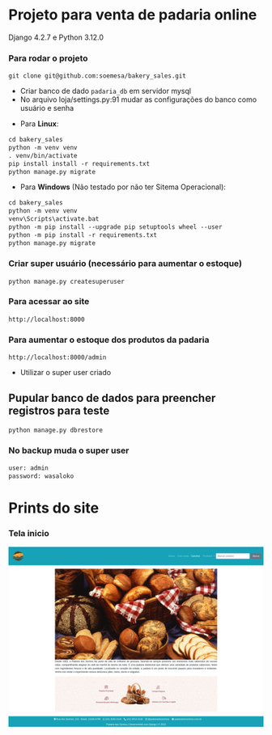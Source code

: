 # Projeto para venta de padaria online 
Django 4.2.7 e Python 3.12.0

### Para rodar o projeto

```
git clone git@github.com:soemesa/bakery_sales.git
```
* Criar banco de dado `padaria_db` em servidor mysql
* No arquivo loja/settings.py:91 mudar as configurações do banco como usuário e senha

- Para **Linux**:

```
cd bakery_sales
python -m venv venv
. venv/bin/activate
pip install install -r requirements.txt
python manage.py migrate
```

- Para **Windows** (Não testado por não ter Sitema Operacional):

```
cd bakery_sales
python -m venv venv
venv\Scripts\activate.bat
python -m pip install --upgrade pip setuptools wheel --user
python -m pip install -r requirements.txt
python manage.py migrate
```

### Criar super usuário (necessário para aumentar o estoque)
```
python manage.py createsuperuser
```

### Para acessar ao site 
```
http://localhost:8000
```

### Para aumentar o estoque dos produtos da padaria
```
http://localhost:8000/admin
```
* Utilizar o super user criado

## Pupular banco de dados para preencher registros para teste
```
python manage.py dbrestore
```
### No backup muda o super user
```
user: admin
password: wasaloko
```

# Prints do site
### Tela inicio
![inicio.png](utils/readme/inicio.png)